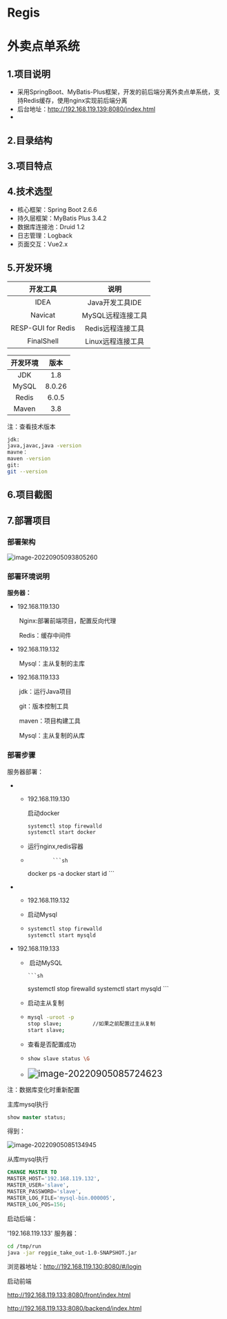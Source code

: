 # Regis
# 外卖点单系统

## 1.项目说明

-   采用SpringBoot、MyBatis-Plus框架，开发的前后端分离外卖点单系统，支持Redis缓存，使用nginx实现前后端分离
-   后台地址：http://192.168.119.139:8080/index.html
-   





## 2.目录结构



## 3.项目特点



## 4.技术选型

-   核心框架：Spring Boot 2.6.6
-   持久层框架：MyBatis Plus 3.4.2
-   数据库连接池：Druid 1.2
-   日志管理：Logback
-   页面交互：Vue2.x





## 5.开发环境



|      开发工具      |       说明        |
| :----------------: | :---------------: |
|        IDEA        |  Java开发工具IDE  |
|      Navicat       | MySQL远程连接工具 |
| RESP-GUI for Redis | Redis远程连接工具 |
|     FinalShell     | Linux远程连接工具 |





| 开发环境 |  版本  |
| :------: | :----: |
|   JDK    |  1.8   |
|  MySQL   | 8.0.26 |
|  Redis   | 6.0.5  |
|  Maven   |  3.8   |



注：查看技术版本

```sh
jdk:
java,javac,java -version
mavne：
maven -version
git:
git --version
```





## 6.项目截图



## 7.部署项目

### 部署架构

![image-20220905093805260](D:\Notes\prcture\image-20220905093805260.png)



### 部署环境说明

**服务器：**

-   192.168.119.130

    ​				Nginx:部署前端项目，配置反向代理

    ​				Redis：缓存中间件

-   192.168.119.132

    ​			Mysql：主从复制的主库

-   192.168.119.133

    ​			jdk：运行Java项目

    ​			git：版本控制工具

    ​			maven：项目构建工具

    ​			Mysql：主从复制的从库



### 部署步骤

服务器部署：

-   -   192.168.119.130

        启动docker

        ```sh
        systemctl stop firewalld
        systemctl start docker
        ```

    -    运行nginx,redis容器

    -             ```sh
        docker ps -a
        docker start id
                  ```



-   -   192.168.119.132

    -   启动Mysql

    -   ```sh
        systemctl stop firewalld
        systemctl start mysqld   
        ```

        

-   192.168.119.133

    -   ​	启动MySQL

            ```sh
        systemctl stop firewalld
        systemctl start mysqld
            ```

    -   启动主从复制

    -   ```sh
        mysql -uroot -p
        stop slave;          //如果之前配置过主从复制
        start slave;
        ```

    -   查看是否配置成功

    -   ```sh
        show slave status \G
        ```

    -   <img src="D:\Notes\prcture\image-20220905085724623.png" alt="image-20220905085724623" style="zoom:150%;" />



注：数据库变化时重新配置

主库mysql执行

```sql
show master status;
```

得到：

![image-20220905085134945](D:\Notes\prcture\image-20220905085134945.png)



从库mysql执行

```sql
CHANGE MASTER TO
MASTER_HOST='192.168.119.132',
MASTER_USER='slave',
MASTER_PASSWORD='slave',
MASTER_LOG_FILE='mysql-bin.000005',
MASTER_LOG_POS=156;
```



启动后端：

'192.168.119.133' 服务器：

```sh
cd /tmp/run
java -jar reggie_take_out-1.0-SNAPSHOT.jar
```

浏览器地址：http://192.168.119.130:8080/#/login



启动前端

http://192.168.119.133:8080/front/index.html

http://192.168.119.133:8080/backend/index.html

